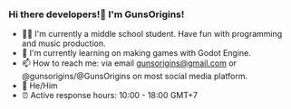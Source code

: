 ### Hi there developers!👋 I'm GunsOrigins!

<!--
**GunsOrigins/GunsOrigins** is a ✨ _special_ ✨ repository because its `README.md` (this file) appears on your GitHub profile.

Here are some ideas to get you started:

- 🔭 I’m currently working on ...
- 🌱 I’m currently learning ...
- 👯 I’m looking to collaborate on ...
- 🤔 I’m looking for help with ...
- 💬 Ask me about ...
- 📫 How to reach me: ...
- 😄 Pronouns: ...
- ⚡ Fun fact: ...
-->
- 🧑‍🎓 I'm currently a middle school student. Have fun with programming and music production.
- 📕 I'm currently learning on making games with Godot Engine.
- 📫 How to reach me: via email <gunsorigins@gmail.com> or @gunsorigins/@GunsOrigins on most social media platform.
- 👨 He/Him
- ⏰ Active response hours: 10:00 - 18:00 GMT+7
